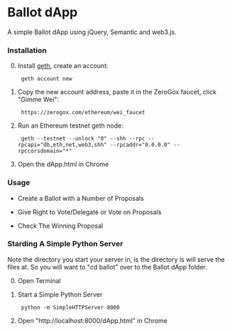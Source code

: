 # Ballot dApp

A simple Ballot dApp using jQuery, Semantic and web3.js. 

### Installation

0. Install <a href="https://github.com/ethereum/go-ethereum/wiki/Building-Ethereum">geth</a>, create an account:

		geth account new
		
1. Copy the new account address, paste it in the ZeroGox faucet, click "Gimme Wei":

		https://zerogox.com/ethereum/wei_faucet

1. Run an Ethereum testnet geth node:

		geth --testnet --unlock "0" --shh --rpc --rpcapi="db,eth,net,web3,shh" --rpcaddr="0.0.0.0" --rpccorsdomain="*"
		
2. Open the dApp.html in Chrome

### Usage

- Create a Ballot with a Number of Proposals

- Give Right to Vote/Delegate or Vote on Proposals

- Check The Winning Proposal

### Starding A Simple Python Server

Note the directory you start your server in, is the directory is will serve the files at. So you will want to "cd ballot" over to the Ballot dApp folder.

0. Open Terminal

1. Start a Simple Python Server

		python -m SimpleHTTPServer 8000
		
2. Open "http://localhost:8000/dApp.html" in Chrome